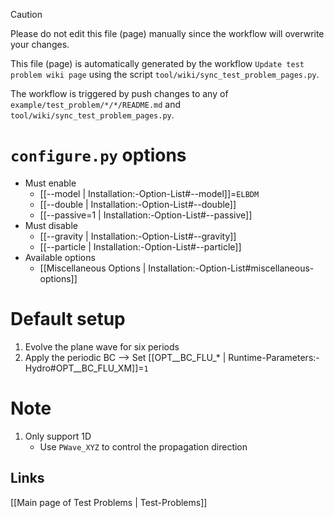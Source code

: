> [!CAUTION]
> Please do not edit this file (page) manually since the workflow will overwrite your changes.
>
> This file (page) is automatically generated by the workflow `Update test problem wiki page` using the script `tool/wiki/sync_test_problem_pages.py`.
>
> The workflow is triggered by push changes to any of `example/test_problem/*/*/README.md` and `tool/wiki/sync_test_problem_pages.py`.


# `configure.py` options
- Must enable
   - [[--model | Installation:-Option-List#--model]]=`ELBDM`
   - [[--double | Installation:-Option-List#--double]]
   - [[--passive=1 | Installation:-Option-List#--passive]]
- Must disable
   - [[--gravity | Installation:-Option-List#--gravity]]
   - [[--particle | Installation:-Option-List#--particle]]
- Available options
   - [[Miscellaneous Options | Installation:-Option-List#miscellaneous-options]]


# Default setup
1. Evolve the plane wave for six periods
2. Apply the periodic BC
   --> Set [[OPT__BC_FLU_* | Runtime-Parameters:-Hydro#OPT__BC_FLU_XM]]=`1`


# Note
1. Only support 1D
   * Use `PWave_XYZ` to control the propagation direction

## Links
[[Main page of Test Problems | Test-Problems]]

